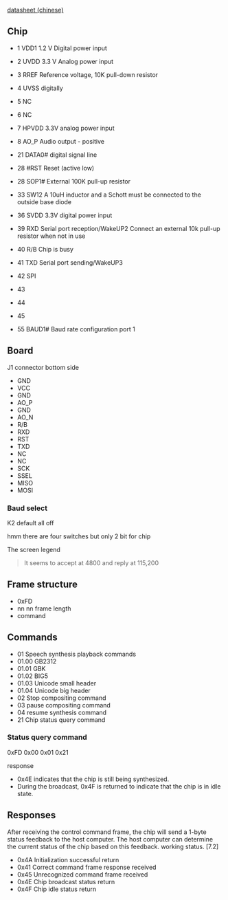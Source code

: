 [datasheet (chinese)](https://www.lcsc.com/datasheet/lcsc_datasheet_1811151638_Beijing-Yu-tone-World-Tech-SYN6658_C123766.pdf)

## Chip
- 1 VDD1 1.2 V Digital power input
- 2 UVDD 3.3 V Analog power input
- 3 RREF Reference voltage, 10K pull-down resistor
- 4 UVSS digitally
- 5 NC
- 6 NC
- 7 HPVDD 3.3V analog power input
- 8 AO_P Audio output - positive

- 21 DATA0# digital signal line

- 28 #RST Reset (active low)
- 28 SOP1# External 100K pull-up resistor

- 33 SW12 A 10uH inductor and a Schott must be connected to the outside base diode

- 36 SVDD 3.3V digital power input

- 39 RXD Serial port reception/WakeUP2 Connect an external 10k pull-up resistor when not in use
- 40 R/B Chip is busy
- 41 TXD Serial port sending/WakeUP3

- 42 SPI
- 43
- 44
- 45 

- 55 BAUD1# Baud rate configuration port 1

## Board
J1 connector
bottom side
- GND
- VCC
- GND
- AO_P
- GND
- AO_N
- R/B
- RXD
- RST
- TXD
- NC
- NC
- SCK
- SSEL
- MISO
- MOSI

### Baud select
K2 default all off

hmm there are four switches but only 2 bit for chip

The screen legend
> It seems to accept at 4800 and reply at 115,200

## Frame structure
- 0xFD
- nn nn frame length
- command

## Commands
- 01 Speech synthesis playback commands
- 01.00 GB2312
- 01.01 GBK
- 01.02 BIG5
- 01.03 Unicode small header
- 01.04 Unicode big header
- 02 Stop compositing command
- 03 pause compositing command
- 04 resume synthesis command
- 21 Chip status query command

### Status query command
0xFD 0x00 0x01 0x21 

response
- 0x4E indicates that the chip is still being synthesized.
- During the broadcast, 0x4F is returned to indicate that the chip is in idle state.

## Responses
After receiving the control command frame, the chip will send a 1-byte status feedback to the host computer. The host computer can determine the current status of the chip based on this feedback.
working status. [7.2]
- 0x4A Initialization successful return
- 0x41 Correct command frame response received
- 0x45 Unrecognized command frame received
- 0x4E Chip broadcast status return
- 0x4F Chip idle status return
